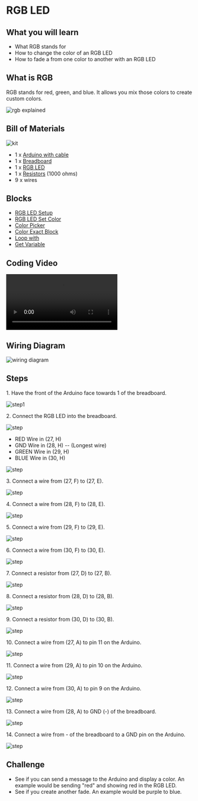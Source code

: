 # RGB LED

## What you will learn

- What RGB stands for
- How to change the color of an RGB LED
- How to fade a from one color to another with an RGB LED

## What is RGB

RGB stands for red, green, and blue.  It allows you mix those colors to create custom colors.

![rgb explained](../assets/rgbled/rgb.gif)

## Bill of Materials

![kit](../assets/rgbled/kit.jpeg)

- 1 x [Arduino with cable](../what-is-an-arduino/)
- 1 x [Breadboard](../../addons#breadboard)
- 1 x [RGB LED](../../addons#rgb-led)
- 1 x [Resistors](../../addons#resistor) (1000 ohms)
- 9 x wires

## Blocks

- [RGB LED Setup](../../blocks#rgb-led-setup)
- [RGB LED Set Color](../../blocks#rgb-set-color)
- [Color Picker](../../blocks#color-picker)
- [Color Exact Block](../../blocks#color-exact)
- [Loop with](../../blocks/#loop-with)
- [Get Variable](../../blocks/#get-variable)

## Coding Video

<video controls >
<source src="https://firebasestorage.googleapis.com/v0/b/inapp-tutorial.appspot.com/o/mgMqiXuPbEdHtr6UoPVbQozFQwD2%2FIqveFJLlpwpp9G5A3bbt%2Fstep_CsWMvxDZLqAA0ExQPkh9.mp4?alt=media&token=130724ff-6e65-4740-a2db-446013a0edd3">
</video>

## Wiring Diagram

![wiring diagram](../assets/rgbled/wiring-diagram.png)


## Steps

1\. Have the front of the Arduino face towards 1 of the breadboard.

![step1](../assets/blink/wiring-first-led/step1.png)

2\. Connect the RGB LED into the breadboard.  

![step](../assets/rgbled/rgb_led.jpeg)

- RED Wire in (27, H)
- GND Wire in (28, H) -- (Longest wire)
- GREEN Wire in (29, H)
- BLUE Wire in (30, H)


![step](../assets/rgbled/step1.jpeg)

3\. Connect a wire from (27, F) to (27, E).

![step](../assets/rgbled/step2.jpeg)

4\. Connect a wire from (28, F) to (28, E).

![step](../assets/rgbled/step3.jpeg)

5\. Connect a wire from (29, F) to (29, E).

![step](../assets/rgbled/step4.jpeg)

6\. Connect a wire from (30, F) to (30, E).

![step](../assets/rgbled/step5.jpeg)

7\. Connect a resistor from (27, D) to (27, B).

![step](../assets/rgbled/step6.jpeg)

8\. Connect a resistor from (28, D) to (28, B).

![step](../assets/rgbled/step7.jpeg)

9\. Connect a resistor from (30, D) to (30, B).

![step](../assets/rgbled/step8.jpeg)

10\. Connect a wire from (27, A) to pin 11 on the Arduino.

![step](../assets/rgbled/step9.jpeg)

11\. Connect a wire from (29, A) to pin 10 on the Arduino.

![step](../assets/rgbled/step10.jpeg)

12\. Connect a wire from (30, A) to pin 9 on the Arduino.

![step](../assets/rgbled/step11.jpeg)

13\. Connect a wire from (28, A) to GND (-) of the breadboard.

![step](../assets/rgbled/step12.jpeg)

14\. Connect a wire from - of the breadboard to a GND pin on the Arduino.

![step](../assets/rgbled/step13.jpeg)


## Challenge

- See if you can send a message to the Arduino and display a color.  An example would be sending "red" and showing red in the RGB LED.
- See if you create another fade.  An example would be purple to blue.

